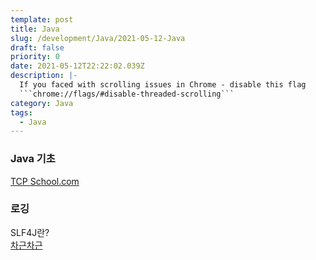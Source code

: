 ```yaml
---
template: post
title: Java
slug: /development/Java/2021-05-12-Java
draft: false
priority: 0
date: 2021-05-12T22:22:02.039Z
description: |-
  If you faced with scrolling issues in Chrome - disable this flag 
  ```chrome://flags/#disable-threaded-scrolling```
category: Java
tags:
  - Java
---
```


### Java 기초

[TCP School.com](http://www.tcpschool.com/java/intro)

### 로깅

SLF4J란?  
[차근차근](https://enai.tistory.com/36)
